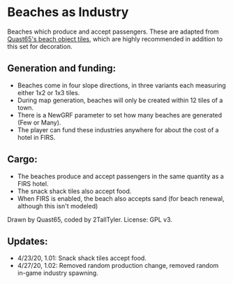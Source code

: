 # Beaches as Industry

Beaches which produce and accept passengers. These are adapted from [Quast65's beach object tiles](https://www.tt-forums.net/viewtopic.php?t=62258), which are highly recommended in addition to this set for decoration.

## Generation and funding:
- Beaches come in four slope directions, in three variants each measuring either 1x2 or 1x3 tiles.
- During map generation, beaches will only be created within 12 tiles of a town.
- There is a NewGRF parameter to set how many beaches are generated (Few or Many).
- The player can fund these industries anywhere for about the cost of a hotel in FIRS.
## Cargo:
- The beaches produce and accept passengers in the same quantity as a FIRS hotel.
- The snack shack tiles also accept food.
- When FIRS is enabled, the beach also accepts sand (for beach renewal, although this isn't modeled)

Drawn by Quast65, coded by 2TallTyler.
License: GPL v3.

## Updates:
- 4/23/20, 1.01: Snack shack tiles accept food.
- 4/27/20, 1.02: Removed random production change, removed random in-game industry spawning.
